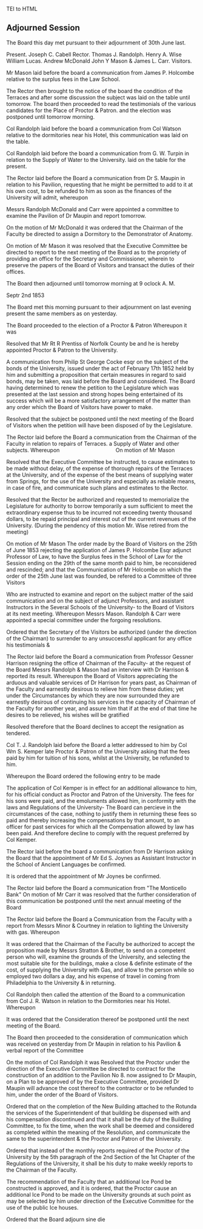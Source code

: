  TEI to HTML

Adjourned Session
-----------------

The Board this day met pursuant to their adjournment of 30th June last.

Present. Joseph C. Cabell Rector. Thomas J. Randolph. Henry A. Wise William Lucas. Andrew McDonald John Y Mason & James L. Carr. Visitors.

Mr Mason laid before the board a communication from James P. Holcombe relative to the surplus fees in the Law School.

The Rector then brought to the notice of the board the condition of the Terraces and after some discussion the subject was laid on the table until tomorrow. The board then proceeded to read the testimonials of the various candidates for the Place of Proctor & Patron. and the election was postponed until tomorrow morning.

Col Randolph laid before the board a communication from Col Watson relative to the dormitories near his Hotel, this communication was laid on the table.

Col Randolph laid before the board a communication from G. W. Turpin in relation to the Supply of Water to the University. laid on the table for the present.

The Rector laid before the Board a communication from Dr S. Maupin in relation to his Pavilion, requesting that he might be permitted to add to it at his own cost, to be refunded to him as soon as the finances of the University will admit, whereupon

Messrs Randolph McDonald and Carr were appointed a committee to examine the Pavilion of Dr Maupin and report tomorrow.

On the motion of Mr McDonald it was ordered that the Chairman of the Faculty be directed to assign a Dormitory to the Demonstrator of Anatomy.

On motion of Mr Mason it was resolved that the Executive Committee be directed to report to the next meeting of the Board as to the propriety of providing an office for the Secretary and Commissioner, wherein to preserve the papers of the Board of Visitors and transact the duties of their offices.

The Board then adjourned until tomorrow morning at 9 oclock A. M.

Septr 2nd 1853

The Board met this morning pursuant to their adjournment on last evening present the same members as on yesterday.

The Board proceeded to the election of a Proctor & Patron Whereupon it was

Resolved that Mr Rt R Prentiss of Norfolk County be and he is hereby appointed Proctor & Patron to the University.

A communication from Philip St George Cocke esqr on the subject of the bonds of the University, issued under the act of February 17th 1852 held by him and submitting a proposition that certain measures in regard to said bonds, may be taken, was laid before the Board and considered. The Board having determined to renew the petition to the Legislature which was presented at the last session and strong hopes being entertained of its success which will be a more satisfactory arrangement of the matter than any order which the Board of Visitors have power to make.

Resolved that the subject be postponed until the next meeting of the Board of Visitors when the petition will have been disposed of by the Legislature.

The Rector laid before the Board a communication from the Chairman of the Faculty in relation to repairs of Terraces. a Supply of Water and other subjects. Whereupon            On motion of Mr Mason

Resolved that the Executive Committee be instructed, to cause estimates to be made without delay, of the expense of thorough repairs of the Terraces at the University, and of the expense of the best means of supplying water from Springs, for the use of the University and especially as reliable means, in case of fire, and communicate such plans and estimates to the Rector.

Resolved that the Rector be authorized and requested to memorialize the Legislature for authority to borrow temporarily a sum sufficient to meet the extraordinary expense thus to be incurred not exceeding twenty thousand dollars, to be repaid principal and interest out of the current revenues of the University. (During the pendency of this motion Mr. Wise retired from the meeting)

On motion of Mr Mason The order made by the Board of Visitors on the 25th of June 1853 rejecting the application of James P. Holcombe Esqr adjunct Professor of Law, to have the Surplus fees in the School of Law for the Session ending on the 29th of the same month paid to him, be reconsidered and rescinded; and that the Communication of Mr Holcombe on which the order of the 25th June last was founded, be refered to a Committee of three Visitors

Who are instructed to examine and report on the subject matter of the said communication and on the subject of adjunct Professors, and assistant Instructors in the Several Schools of the University- to the Board of Visitors at its next meeting. Whereupon Messrs Mason. Randolph & Carr were appointed a special committee under the forgoing resolutions.

Ordered that the Secretary of the Visitors be authorized (under the direction of the Chairman) to surrender to any unsuccessful applicant for any office his testimonials &

The Rector laid before the Board a communication from Professor Gessner Harrison resigning the office of Chairman of the Faculty- at the request of the Board Messrs Randolph & Mason had an interview with Dr Harrison & reported its result. Whereupon the Board of Visitors appreciating the arduous and valuable services of Dr Harrison for years past, as Chairman of the Faculty and earnestly desirous to relieve him from these duties; yet under the Circumstances by which they are now surrounded they are earnestly desirous of continuing his services in the capacity of Chairman of the Faculty for another year, and assure him that if at the end of that time he desires to be relieved, his wishes will be gratified

Resolved therefore that the Board declines to accept the resignation as tendered.

Col T. J. Randolph laid before the Board a letter addressed to him by Col Wm S. Kemper late Proctor & Patron of the University asking that the fees paid by him for tuition of his sons, whilst at the University, be refunded to him.

Whereupon the Board ordered the following entry to be made

The application of Col Kemper is in effect for an additional allowance to him, for his official conduct as Proctor and Patron of the University. The fees for his sons were paid, and the emoluments allowed him, in conformity with the laws and Regulations of the University- The Board can percieve in the circumstances of the case, nothing to justify them in returning these fees so paid and thereby increasing the compensations by that amount, to an officer for past services for which all the Compensation allowed by law has been paid. And therefore decline to comply with the request preferred by Col Kemper.

The Rector laid before the board a communication from Dr Harrison asking the Board that the appointment of Mr Ed S. Joynes as Assistant Instructor in the School of Ancient Languages be confirmed.

It is ordered that the appointment of Mr Joynes be confirmed.

The Rector laid before the Board a communication from "The Monticello Bank" On motion of Mr Carr it was resolved that the further consideration of this communication be postponed until the next annual meeting of the Board

The Rector laid before the Board a Communication from the Faculty with a report from Messrs Minor & Courtney in relation to lighting the University with gas. Whereupon

It was ordered that the Chairman of the Faculty be authorized to accept the proposition made by Messrs Stratton & Brother, to send on a competent person who will, examine the grounds of the University, and selecting the most suitable site for the buildings, make a close & definite estimate of the cost, of supplying the University with Gas, and allow to the person while so employed two dollars a day, and his expense of travel in coming from Philadelphia to the University & in returning.

Col Randolph then called the attention of the Board to a communication from Col J. R. Watson in relation to the Dormitories near his Hotel. Whereupon

It was ordered that the Consideration thereof be postponed until the next meeting of the Board.

The Board then proceeded to the consideration of communication which was received on yesterday from Dr Maupin in relation to his Pavilion & verbal report of the Committee

On the motion of Col Randolph it was Resolved that the Proctor under the direction of the Executive Committee be directed to contract for the construction of an addition to the Pavilion No 8. now assigned to Dr Maupin, on a Plan to be approved of by the Executive Committee, provided Dr Maupin will advance the cost thereof to the contractor or to be refunded to him, under the order of the Board of Visitors.

Ordered that on the completion of the New Building attached to the Rotunda the services of the Superintendent of that building be dispensed with and his compensation discontinued and that it shall be the duty of the Building Committee, to fix the time, when the work shall be deemed and considered as completed within the meaning of the Resolution, and communicate the same to the superintendent & the Proctor and Patron of the University.

Ordered that instead of the monthly reports required of the Proctor of the University by the 5th paragraph of the 2nd Section of the 1st Chapter of the Regulations of the University, it shall be his duty to make weekly reports to the Chairman of the Faculty.

The recommendation of the Faculty that an additional Ice Pond be constructed is approved, and it is ordered, that the Proctor cause an additional Ice Pond to be made on the University grounds at such point as may be selected by him under direction of the Executive Committee for the use of the public Ice houses.

Ordered that the Board adjourn sine die